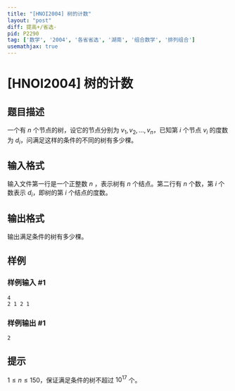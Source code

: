 ```yaml
---
title: "[HNOI2004] 树的计数"
layout: "post"
diff: 提高+/省选-
pid: P2290
tag: ['数学', '2004', '各省省选', '湖南', '组合数学', '排列组合']
usemathjax: true
---
```


# [HNOI2004] 树的计数
## 题目描述

一个有 $n$ 个节点的树，设它的节点分别为 $v_1,v_2,\ldots,v_n$，已知第 $i$ 个节点 $v_i$ 的度数为 $d_i$，问满足这样的条件的不同的树有多少棵。

## 输入格式

输入文件第一行是一个正整数 $n$ ，表示树有 $n$ 个结点。第二行有 $n$ 个数，第 $i$ 个数表示 $d_i$，即树的第 $i$ 个结点的度数。
## 输出格式

输出满足条件的树有多少棵。

## 样例

### 样例输入 #1
```
4                     
2 1 2 1

```
### 样例输出 #1
```
2
```
## 提示

$1\le n\le 150$，保证满足条件的树不超过 $10^{17}$ 个。
